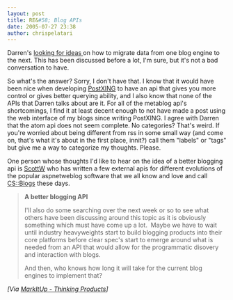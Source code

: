 ```yaml
---
layout: post
title: RE&#58; Blog APIs
date: 2005-07-27 23:38
author: chrispelatari
---
```


<p>Darren's <a href="http://markitup.com/Posts/Post.aspx?postId=823c0159-e081-46a7-ba96-b212aed5df26">looking
for ideas </a>on how to migrate data from one blog engine to the next. This has
been discussed before a lot, I'm sure, but it's not a bad conversation to
have.</p>
<p>So what's the answer? Sorry, I don't have that. I know that it would have
been nice when developing <a href="http://PostXING.url123.com/main">PostXING</a> to have an api that
gives you more control or gives better querying ability, and I also know that
none of the APIs that Darren talks about are it. For all of the metablog api's
shortcomings, I find it at least decent enough to not have made a post using the
web interface of my blogs since writing PostXING. I agree with Darren that the
atom api does not seem complete. No categories? That's weird. If you're worried
about being different from rss in some small way (and come on, that's what it's
about in the first place, innit?) call them "labels" or "tags" but give me a way
to categorize my thoughts. Please.</p>
<p>One person whose thoughts I'd like to hear on the idea of a better blogging
api is <a href="http://scottwater.com/blog">ScottW</a> who has written a
few external apis for different evolutions of the popular aspnetweblog software
that we all know and love and call <a href="http://communityserver.org">CS::Blogs</a> these days. <img alt="" hspace="0" src="http://www.chrisfrazier.net/blog/emoticons/emotion-1.gif" align="baseline" border="0" /></p>
<blockquote>
  <p><strong>A better blogging API</strong></p>
  <p>I'll also do some searching over the next week or so to see what others
  have been discussing around this topic as it is obviously something which must
  have come up a lot.  Maybe we have to wait until industry heavyweights
  start to build blogging products into their core platforms before clear spec's
  start to emerge around what is needed from an API that would allow for the
  programmatic disovery and interaction with blogs.  </p>
  <p>And then, who knows how long it will take for the current blog engines to
  implement that?</p></blockquote><i>[Via <a href="http://MarkItUp.com/Posts/Post.aspx?postId=823c0159-e081-46a7-ba96-b212aed5df26">MarkItUp
- Thinking Products</a>]</i>

